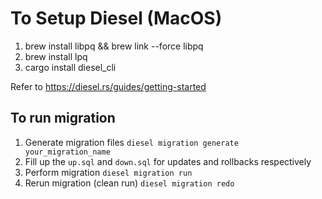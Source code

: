 # To Setup Diesel (MacOS) 
1. brew install libpq && brew link --force libpq
2. brew install lpq
3. cargo install diesel_cli

Refer to https://diesel.rs/guides/getting-started


## To run migration
1. Generate migration files `diesel migration generate your_migration_name`
2. Fill up the `up.sql` and `down.sql` for updates and rollbacks respectively
3. Perform migration `diesel migration run`
4. Rerun migration (clean run) `diesel migration redo`